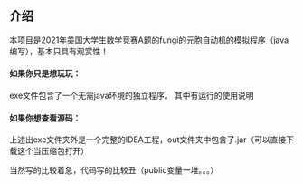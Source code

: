 ## 介绍

本项目是2021年美国大学生数学竞赛A题的fungi的元胞自动机的模拟程序（java编写），基本只具有观赏性！



#### 如果你只是想玩玩：

exe文件包含了一个无需java环境的独立程序。
其中有运行的使用说明



#### 如果你想查看源码：

上述出exe文件夹外是一个完整的IDEA工程，out文件夹中包含了.jar（可以直接下载这个当压缩包打开）

当然写的比较着急，代码写的比较丑（public变量一堆。。。）


